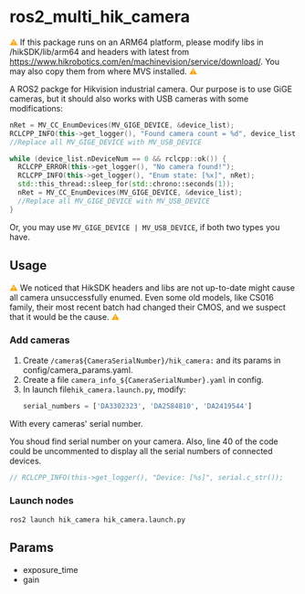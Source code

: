 # ros2_multi_hik_camera

<span style="color: orange;">⚠️</span>
If this package runs on an ARM64 platform, please modify libs in /hikSDK/lib/arm64 and headers with latest from https://www.hikrobotics.com/en/machinevision/service/download/. You may also copy them from where MVS installed.
<span style="color: orange;">⚠️</span>

A ROS2 packge for Hikvision industrial camera. 
Our purpose is to use GiGE cameras, but it should also works with USB cameras with some modifications:
```C++
nRet = MV_CC_EnumDevices(MV_GIGE_DEVICE, &device_list);
RCLCPP_INFO(this->get_logger(), "Found camera count = %d", device_list.nDeviceNum);
//Replace all MV_GIGE_DEVICE with MV_USB_DEVICE

while (device_list.nDeviceNum == 0 && rclcpp::ok()) {
  RCLCPP_ERROR(this->get_logger(), "No camera found!");
  RCLCPP_INFO(this->get_logger(), "Enum state: [%x]", nRet);
  std::this_thread::sleep_for(std::chrono::seconds(1));
  nRet = MV_CC_EnumDevices(MV_GIGE_DEVICE, &device_list);
  //Replace all MV_GIGE_DEVICE with MV_USB_DEVICE
}
```
Or, you may use ``` MV_GIGE_DEVICE | MV_USB_DEVICE ```, if both two types you have.

## Usage
<span style="color: orange;">⚠️</span>
We noticed that HikSDK headers and libs are not up-to-date might cause all camera unsuccessfully enumed. Even some old models, like CS016 family, their most recent batch had changed their CMOS, and we suspect that it would be the cause.
<span style="color: orange;">⚠️</span>

### Add cameras
1. Create ```/camera${CameraSerialNumber}/hik_camera:``` and its params in config/camera_params.yaml.
2. Create a file ```camera_info_${CameraSerialNumber}.yaml``` in config.
3. In launch file```hik_camera.launch.py```, modify:
   ```Python
   serial_numbers = ['DA3302323', 'DA2584810', 'DA2419544']
   ```
  With every cameras' serial number.

You shoud find serial number on your camera. Also, line 40 of the code could be uncommented to display all the serial numbers of connected devices.
```C++
// RCLCPP_INFO(this->get_logger(), "Device: [%s]", serial.c_str());
```

### Launch nodes
```
ros2 launch hik_camera hik_camera.launch.py
```

## Params
- exposure_time
- gain